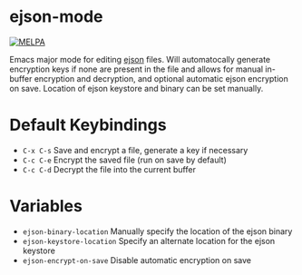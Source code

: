 # ejson-mode
[![MELPA](https://melpa.org/packages/ejson-mode-badge.svg)](https://melpa.org/#/ejson-mode)

Emacs major mode for editing [ejson](https://github.com/Shopify/ejson) files.  Will automatocally generate encryption keys if none are present in the file and allows for manual in-buffer encryption and decryption, and optional automatic ejson encryption on save.  Location of ejson keystore and binary can be set manually.


# Default Keybindings
* `C-x C-s` Save and encrypt a file, generate a key if necessary
* `C-c C-e` Encrypt the saved file (run on save by default)
* `C-c C-d` Decrypt the file into the current buffer


# Variables
* `ejson-binary-location` Manually specify the location of the ejson binary
* `ejson-keystore-location` Specify an alternate location for the ejson keystore
* `ejson-encrypt-on-save` Disable automatic encryption on save

